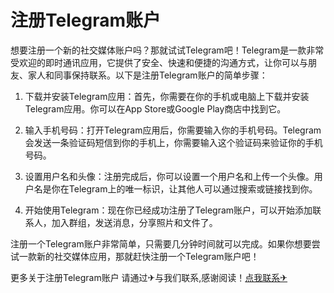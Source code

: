 # 注册Telegram账户

想要注册一个新的社交媒体账户吗？那就试试Telegram吧！Telegram是一款非常受欢迎的即时通讯应用，它提供了安全、快速和便捷的沟通方式，让你可以与朋友、家人和同事保持联系。以下是注册Telegram账户的简单步骤：

1. 下载并安装Telegram应用：首先，你需要在你的手机或电脑上下载并安装Telegram应用。你可以在App Store或Google Play商店中找到它。

2. 输入手机号码：打开Telegram应用后，你需要输入你的手机号码。Telegram会发送一条验证码短信到你的手机上，你需要输入这个验证码来验证你的手机号码。

3. 设置用户名和头像：注册完成后，你可以设置一个用户名和上传一个头像。用户名是你在Telegram上的唯一标识，让其他人可以通过搜索或链接找到你。

4. 开始使用Telegram：现在你已经成功注册了Telegram账户，可以开始添加联系人，加入群组，发送消息，分享照片和文件了。

注册一个Telegram账户非常简单，只需要几分钟时间就可以完成。如果你想要尝试一款新的社交媒体应用，那就赶快注册一个Telegram账户吧！

更多关于注册Telegram账户 请通过✈与我们联系,感谢阅读！[点我联系✈](https://www.G208.com)